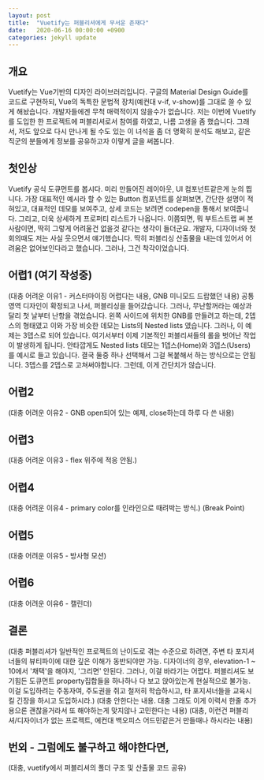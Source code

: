 ```yaml
---
layout: post
title:  "Vuetify는 퍼블리셔에게 무서운 존재다"
date:   2020-06-16 00:00:00 +0900
categories: jekyll update
---
```

## 개요
Vuetify는 Vue기반의 디자인 라이브러리입니다. 구글의 Material Design Guide를 코드로 구현하되, Vue의 독특한 문법적 장치(예컨대 v-if, v-show)를 그대로 쓸 수 있게 해놨습니다. 개발자들에겐 무척 매력적이지 않을수가 없습니다. 저는 이번에 Vuetify를 도입한 한 프로젝트에 퍼블리셔로서 참여를 하였고, 나름 고생을 좀 했습니다. 그래서, 저도 앞으로 다시 만나게 될 수도 있는 이 녀석을 좀 더 명확히 분석도 해보고, 같은 직군의 분들에게 정보를 공유하고자 이렇게 글을 써봅니다.

## 첫인상
Vuetify 공식 도큐먼트를 봅시다. 미리 만들어진 레이아웃, UI 컴포넌트같은게 눈의 띕니다. 가장 대표적인 예시라 할 수 있는 Button 컴포넌트를 살펴보면, 간단한 설명이 적혀있고, 대표적인 데모를 보여주고, 상세 코드는 보려면 codepen을 통해서 보여줍니다. 그리고, 더욱 상세하게 프로퍼티 리스트가 나옵니다. 이쯤되면, 뭐 부트스트랩 써 본 사람이면, 딱히 그렇게 어려울건 없을것 같다는 생각이 들더군요. 개발자, 디자이너와 첫회의때도 저는 사실 웃으면서 얘기했습니다. 딱히 퍼블리싱 산출물을 내는데 있어서 어려움은 없어보인다라고 했습니다. 그러나, 그건 착각이었습니다.

## 어렵1 (여기 작성중)
(대충 어려운 이유1 - 커스터마이징 어렵다는 내용, GNB 미니모드 드랍했던 내용)
공통 영역 디자인이 확정되고 나서, 퍼블리싱을 들어갔습니다. 그러나, 무난할꺼라는 예상과 달리 첫 날부터 난항을 겪었습니다. 
왼쪽 사이드에 위치한 GNB를 만들려고 하는데, 2뎁스의 형태였고 이와 가장 비슷한 데모는 Lists의 Nested lists 였습니다. 그러나, 이 예제는 3뎁스로 되어 있습니다. 여기서부터 이제 기본적인 퍼블리셔들의 롤을 벗어난 작업이 발생하게 됩니다. 안타깝게도 Nested lists 데모는 1뎁스(Home)와 3뎁스(Users)를 예시로 들고 있습니다. 결국 둘중 하나 선택해서 그걸 복붙해서 하는 방식으로는 안됩니다. 3뎁스를 2뎁스로 고쳐써야합니다. 그런데, 이게 간단치가 않습니다. 

## 어렵2
(대충 어려운 이유2 - GNB open되어 있는 예제, close하는데 하루 다 쓴 내용)

## 어렵3
(대충 어려운 이유3 - flex 위주에 적응 안됨.)

## 어렵4
(대충 어려운 이유4 - primary color를 인라인으로 때려박는 방식.)
(Break Point)

## 어렵5
(대충 어려운 이유5 - 방사형 모션)

## 어렵6
(대충 어려운 이유6 - 캘린더)

## 결론
(대충 퍼블리셔가 일반적인 프로젝트의 난이도로 겪는 수준으로 하려면, 주변 타 포지셔너들의 뷰티파이에 대한 깊은 이해가 동반되야만 가능. 디자이너의 경우, elevation-1 ~ 10에서 '채택'을 해야지, '그리면' 안된다. 그러나, 이걸 바라기는 어렵다. 퍼블리셔도 보기힘든 도큐먼트 property집합들을 하나하나 다 보고 앉아있는게 현실적으로 불가능. 이걸 도입하려는 주동자여, 주도권을 쥐고 철저히 학습하시고, 타 포지셔너들을 교육시킬 긴장을 하시고 도입하시라.)
(대충 안한다는 내용. 대충 그래도 이게 이력서 한줄 추가용으론 괜찮을거라서 또 해야하는게 맞지않나 고민한다는 내용)
(대충, 이런건 퍼블리셔/디자이너가 없는 프로젝트, 에컨대 백오피스 어드민같은거 만들때나 하시라는 내용)

## 번외 - 그럼에도 불구하고 해야한다면,
(대충, vuetify에서 퍼블리셔의 폴더 구조 및 산출물 코드 공유)
